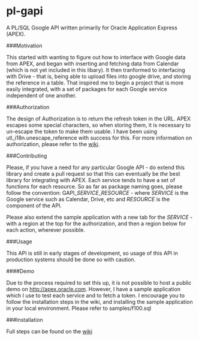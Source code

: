pl-gapi
=======

A PL/SQL Google API written primarily for Oracle Application Express (APEX).

###Motivation

This started with wanting to figure out how to interface with Google data from APEX, and began with inserting and fetching data from Calendar (which is not yet included in this libary). It then tranformed to interfacing with Drive - that is, being able to upload files into google drive, and storing the reference in a table. That inspired me to begin a project that is more easily integrated, with a set of packages for each Google service independent of one another.

###Authorization

The design of Authorization is to return the refresh token in the URL. APEX escapes some special characters, so when storing them, it is necessary to un-escape the token to make them usable. I have been using utl\_i18n.unescape\_reference with success for this. For more information on authorization, please refer to the [wiki](https://github.com/trent-/pl-gapi/wiki/Authorization).

###Contributing

Please, if you have a need for any particular Google API - do extend this library and create a pull request so that this can eventually be *the* best library for integrating with APEX. Each service tends to have a set of functions for each resource. So as far as package naming goes, please follow the convention: GAPI\_*SERVICE*\_*RESOURCE* - where *SERVICE* is the Google service such as Calendar, Drive, etc and *RESOURCE* is the component of the API.

Please also extend the sample application with a new tab for the *SERVICE* - with a region at the top for the authorization, and then a region below for each action, wherever possible.

###Usage

This API is still in early stages of development, so usage of this API in production systems should be done so with caution.

####Demo

Due to the process required to set this up, it is not possible to host a public demo on http://apex.oracle.com. However, I have a sample application which I use to test each service and to fetch a token. I encourage you to follow the installation steps in the wiki, and installing the sample application in your local environment. Please refer to samples/f100.sql

###Installation

Full steps can be found on the [wiki](https://github.com/trent-/pl-gapi/wiki/Installation)
